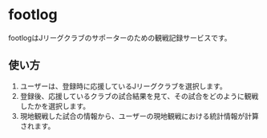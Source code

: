 # footlog
footlogはJリーグクラブのサポーターのための観戦記録サービスです。

## 使い方
1. ユーザーは、登録時に応援しているJリーグクラブを選択します。
2. 登録後、応援しているクラブの試合結果を見て、その試合をどのように観戦したかを選択します。
3. 現地観戦した試合の情報から、ユーザーの現地観戦における統計情報が計算されます。
